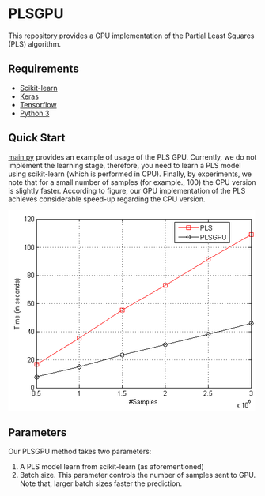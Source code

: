 # PLSGPU
This repository provides a GPU implementation of the Partial Least Squares (PLS) algorithm. 


## Requirements

- [Scikit-learn](http://scikit-learn.org/stable/)
- [Keras](https://github.com/fchollet/keras)
- [Tensorflow](https://www.tensorflow.org/) 
- [Python 3](https://www.python.org/)

## Quick Start
[main.py](main.py) provides an example of usage of the PLS GPU. Currently, we do not implement the learning stage, therefore, you need to learn a PLS model using scikit-learn (which is performed in CPU).
Finally, by experiments, we note that for a small number of samples (for example., 100) the CPU version is slightly faster.
According to figure, our GPU implementation of the PLS achieves considerable speed-up regarding the CPU version.

![](Figures/TimeIssues.png)

## Parameters
Our PLSGPU method takes two parameters:
1. A PLS model learn from scikit-learn (as aforementioned)
2. Batch size. This parameter controls the number of samples sent to GPU. Note that, larger batch sizes faster the prediction.
